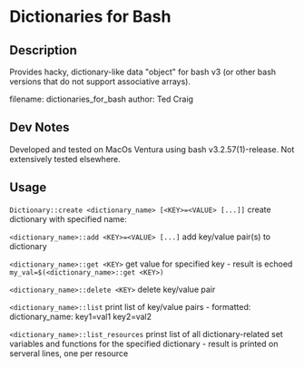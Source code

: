 # Dictionaries for Bash

## Description

Provides hacky, dictionary-like data "object" for bash v3 (or other bash versions that do not support associative arrays).

filename: dictionaries_for_bash
author: Ted Craig

## Dev Notes

Developed and tested on MacOs Ventura using bash v3.2.57(1)-release. Not extensively tested elsewhere.

## Usage

```Dictionary::create <dictionary_name> [<KEY>=<VALUE> [...]]```
create dictionary with specified name:

```<dictionary_name>::add <KEY>=<VALUE> [...]```
add key/value pair(s) to dictionary

```<dictionary_name>::get <KEY>```
get value for specified key - result is echoed
  ```my_val=$(<dictionary_name>::get <KEY>)```

```<dictionary_name>::delete <KEY>```
delete key/value pair

```<dictionary_name>::list```
print list of key/value pairs - formatted: dictionary_name: key1=val1 key2=val2

```<dictionary_name>::list_resources```
prinst list of all dictionary-related set variables and functions for the specified dictionary -
result is printed on serveral lines, one per resource